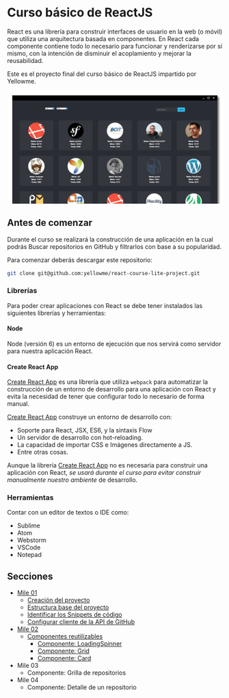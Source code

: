 # Curso básico de ReactJS

React es una librería para construir interfaces de usuario en la web (o móvil) que utiliza una arquitectura basada en componentes. En React cada componente contiene todo lo necesario para funcionar y renderizarse por sí mismo, con la intención de disminuir el acoplamiento y mejorar la reusabilidad.

Este es el proyecto final del curso básico de ReactJS impartido por Yellowme.

<p align='center'>
<img src='./images/Repositories.png' width='600' alt='repo-browser'>
</p>

## Antes de comenzar

Durante el curso se realizará la construcción de una aplicación en la cual podrás Buscar repositorios en GitHub y filtrarlos con base a su popularidad.

Para comenzar deberás descargar este repositorio:

```bash
git clone git@github.com:yellowme/react-course-lite-project.git
```

### Librerías

Para poder crear aplicaciones con React se debe tener instalados las siguientes librerías y herramientas:

#### Node

Node (versión 6) es un entorno de ejecución que nos servirá como servidor para nuestra aplicación React.

#### Create React App

[Create React App](https://github.com/facebook/create-react-app) es una librería que utiliza `webpack` para automatizar la construcción de un entorno de desarrollo para una aplicación con React y evita la necesidad de tener que configurar todo lo necesario de forma manual.

[Create React App](https://github.com/facebook/create-react-app) construye un entorno de desarrollo con:

* Soporte para React, JSX, ES6, y la sintaxis Flow
* Un servidor de desarrollo con hot-reloading.
* La capacidad de importar CSS e Imágenes directamente a JS.
* Entre otras cosas.

Aunque la librería [Create React App](https://github.com/facebook/create-react-app) no es necesaria para construir una aplicación con React, *se usará durante el curso para evitar construir manualmente nuestro ambiente* de desarrollo.

### Herramientas

Contar con un editor de textos o IDE como:

* Sublime
* Atom
* Webstorm
* VSCode
* Notepad

## Secciones

* [Mile 01](./MILE-01.md)
  * [Creación del proyecto](./MILE-01.md)
  * [Estructura base del proyecto](./MILE-01.md)
  * [Identificar los Snippets de código](./MILE-01.md)
  * [Configurar cliente de la API de GitHub](./MILE-01.md)
* [Mile 02](./MILE-02.md)
  * [Componentes reutilizables](./MILE-02.md)
    * [Componente: LoadingSpinner](./MILE-02.md)
    * [Componente: Grid](./MILE-02.md)
    * [Componente: Card](./MILE-02.md)
* Mile 03
  * Componente: Grilla de repositorios
* Mile 04
  * Componente: Detalle de un repositorio
